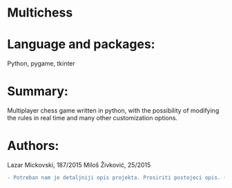 # Multichess

# Language and packages:

Python, pygame, tkinter

# Summary:

Multiplayer chess game written in python, with the possibility of modifying the rules in real time and many other customization options.

# Authors:

Lazar Mickovski, 187/2015
Miloš Živković, 25/2015

```diff
- Potreban nam je detaljniji opis projekta. Prosiriti postojeci opis. (Cugurovic)
```
